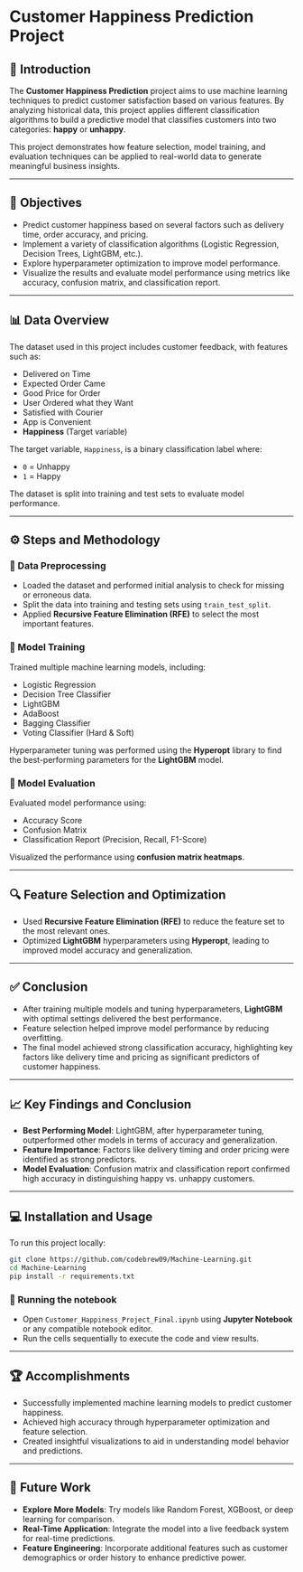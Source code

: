 # Customer Happiness Prediction Project

## 📌 Introduction  
The **Customer Happiness Prediction** project aims to use machine learning techniques to predict customer satisfaction based on various features. By analyzing historical data, this project applies different classification algorithms to build a predictive model that classifies customers into two categories: **happy** or **unhappy**.

This project demonstrates how feature selection, model training, and evaluation techniques can be applied to real-world data to generate meaningful business insights.

---

## 🎯 Objectives  

- Predict customer happiness based on several factors such as delivery time, order accuracy, and pricing.  
- Implement a variety of classification algorithms (Logistic Regression, Decision Trees, LightGBM, etc.).  
- Explore hyperparameter optimization to improve model performance.  
- Visualize the results and evaluate model performance using metrics like accuracy, confusion matrix, and classification report.

---

## 📊 Data Overview  

The dataset used in this project includes customer feedback, with features such as:  

- Delivered on Time  
- Expected Order Came  
- Good Price for Order
- User Ordered what they Want
- Satisfied with Courier
- App is Convenient
- **Happiness** (Target variable)

The target variable, `Happiness`, is a binary classification label where:  

- `0` = Unhappy  
- `1` = Happy  

The dataset is split into training and test sets to evaluate model performance.

---

## ⚙️ Steps and Methodology

### 🔹 Data Preprocessing  

- Loaded the dataset and performed initial analysis to check for missing or erroneous data.  
- Split the data into training and testing sets using `train_test_split`.  
- Applied **Recursive Feature Elimination (RFE)** to select the most important features.

### 🔹 Model Training  

Trained multiple machine learning models, including:  

- Logistic Regression  
- Decision Tree Classifier  
- LightGBM  
- AdaBoost  
- Bagging Classifier  
- Voting Classifier (Hard & Soft)

Hyperparameter tuning was performed using the **Hyperopt** library to find the best-performing parameters for the **LightGBM** model.

### 🔹 Model Evaluation  

Evaluated model performance using:  

- Accuracy Score  
- Confusion Matrix  
- Classification Report (Precision, Recall, F1-Score)

Visualized the performance using **confusion matrix heatmaps**.

---

## 🔍 Feature Selection and Optimization  

- Used **Recursive Feature Elimination (RFE)** to reduce the feature set to the most relevant ones.  
- Optimized **LightGBM** hyperparameters using **Hyperopt**, leading to improved model accuracy and generalization.

---

## ✅ Conclusion  

- After training multiple models and tuning hyperparameters, **LightGBM** with optimal settings delivered the best performance.  
- Feature selection helped improve model performance by reducing overfitting.  
- The final model achieved strong classification accuracy, highlighting key factors like delivery time and pricing as significant predictors of customer happiness.

---

## 📈 Key Findings and Conclusion  

- **Best Performing Model**: LightGBM, after hyperparameter tuning, outperformed other models in terms of accuracy and generalization.  
- **Feature Importance**: Factors like delivery timing and order pricing were identified as strong predictors.  
- **Model Evaluation**: Confusion matrix and classification report confirmed high accuracy in distinguishing happy vs. unhappy customers.

---

## 💻 Installation and Usage  

To run this project locally:

```bash
git clone https://github.com/codebrew09/Machine-Learning.git
cd Machine-Learning
pip install -r requirements.txt
```

### 🧪 Running the notebook  

- Open `Customer_Happiness_Project_Final.ipynb` using **Jupyter Notebook** or any compatible notebook editor.  
- Run the cells sequentially to execute the code and view results.

---

## 🏆 Accomplishments  

- Successfully implemented machine learning models to predict customer happiness.  
- Achieved high accuracy through hyperparameter optimization and feature selection.  
- Created insightful visualizations to aid in understanding model behavior and predictions.

---

## 🚀 Future Work  

- **Explore More Models**: Try models like Random Forest, XGBoost, or deep learning for comparison.  
- **Real-Time Application**: Integrate the model into a live feedback system for real-time predictions.  
- **Feature Engineering**: Incorporate additional features such as customer demographics or order history to enhance predictive power.
